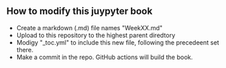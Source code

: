## How to modify this juypyter book

- Create a markdown (.md) file names "WeekXX.md"
- Upload to this repository to the highest parent diredtory
- Modigy "_toc.yml" to include this new file, following the precedeent set there.
- Make a commit in the repo. GitHub actions will build the book. 